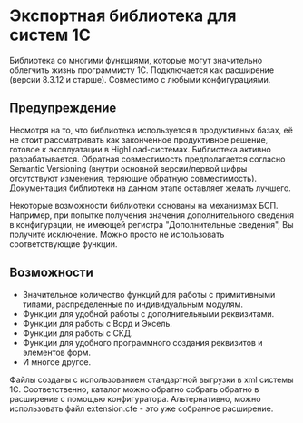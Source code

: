 # Экспортная библиотека для систем 1С

Библиотека со многими функциями, которые могут значительно облегчить жизнь программисту 1С. Подключается как расширение (версии 8.3.12 и старше). Совместимо с любыми конфигурациями.

## Предупреждение

Несмотря на то, что библиотека используется в продуктивных базах, её не стоит рассматривать как законченное продуктивное решение, готовое к эксплуатации в HighLoad-системах. Библиотека активно разрабатывается. Обратная совместимость предполагается согласно Semantic Versioning (внутри основной версии/первой цифры отсутствуют изменения, теряющие обратную совместимость). Документация библиотеки на данном этапе оставляет желать лучшего.

Некоторые возможности библиотеки основаны на механизмах БСП. Например, при попытке получения значения дополнительного сведения в конфигурации, не имеющей регистра "Дополнительные сведения", Вы получите исключение. Можно просто не использовать соответствующие функции.

## Возможности

* Значительное количество функций для работы с примитивными типами, распределенные по индивидуальным модулям.
* Функции для удобной работы с дополнительными реквизитами.
* Функции для работы с Ворд и Эксель.
* Функции для работы с СКД.
* Функции для удобного программного создания реквизитов и элементов форм.
* И многое другое.

Файлы созданы с использованием стандартной выгрузки в xml системы 1С. Соответственно, каталог можно обратно собрать обратно в расширение с помощью конфигуратора. Альтернативно, можно использовать файл extension.cfe - это уже собранное расширение.
